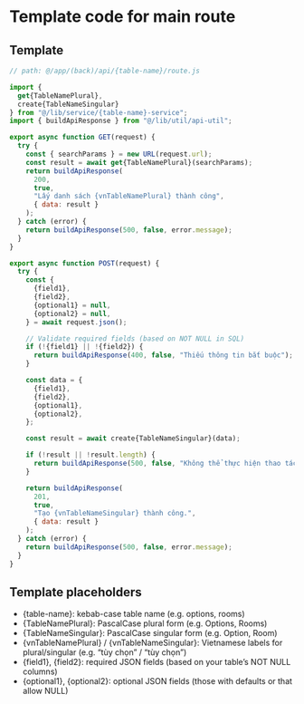 # Template code for main route

## Template

```javascript
// path: @/app/(back)/api/{table-name}/route.js

import {
  get{TableNamePlural},
  create{TableNameSingular}
} from "@/lib/service/{table-name}-service";
import { buildApiResponse } from "@/lib/util/api-util";

export async function GET(request) {
  try {
    const { searchParams } = new URL(request.url);
    const result = await get{TableNamePlural}(searchParams);
    return buildApiResponse(
      200,
      true,
      "Lấy danh sách {vnTableNamePlural} thành công",
      { data: result }
    );
  } catch (error) {
    return buildApiResponse(500, false, error.message);
  }
}

export async function POST(request) {
  try {
    const {
      {field1},
      {field2},
      {optional1} = null,
      {optional2} = null,
    } = await request.json();

    // Validate required fields (based on NOT NULL in SQL)
    if (!{field1} || !{field2}) {
      return buildApiResponse(400, false, "Thiếu thông tin bắt buộc");
    }

    const data = {
      {field1},
      {field2},
      {optional1},
      {optional2},
    };

    const result = await create{TableNameSingular}(data);

    if (!result || !result.length) {
      return buildApiResponse(500, false, "Không thể thực hiện thao tác.");
    }

    return buildApiResponse(
      201,
      true,
      "Tạo {vnTableNameSingular} thành công.",
      { data: result }
    );
  } catch (error) {
    return buildApiResponse(500, false, error.message);
  }
}
```

## Template placeholders

- {table-name}: kebab-case table name (e.g. options, rooms)
- {TableNamePlural}: PascalCase plural form (e.g. Options, Rooms)
- {TableNameSingular}: PascalCase singular form (e.g. Option, Room)
- {vnTableNamePlural} / {vnTableNameSingular}: Vietnamese labels for plural/singular (e.g. “tùy chọn” / “tùy chọn”)
- {field1}, {field2}: required JSON fields (based on your table’s NOT NULL columns)
- {optional1}, {optional2}: optional JSON fields (those with defaults or that allow NULL)

